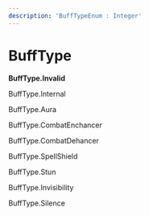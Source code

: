 ```yaml
---
description: 'BuffTypeEnum : Integer'
---
```


# BuffType

**BuffType.Invalid**

BuffType.Internal

BuffType.Aura

BuffType.CombatEnchancer

BuffType.CombatDehancer

BuffType.SpellShield

BuffType.Stun

BuffType.Invisibility

BuffType.Silence

